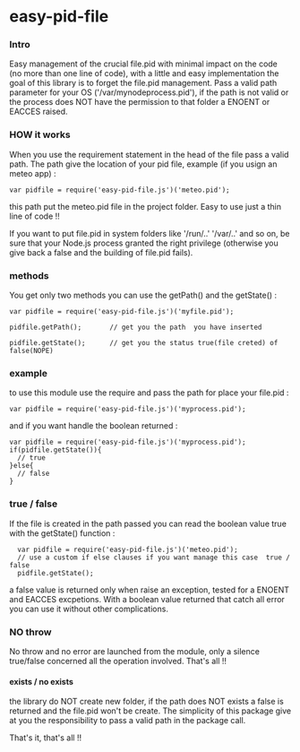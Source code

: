 easy-pid-file
=============

### Intro
Easy management of the crucial file.pid with minimal impact on the code (no more than one line of code),
with a little and easy implementation the goal of this library is to forget the file.pid management.
Pass a valid path parameter for your OS  ('/var/mynodeprocess.pid'), if the path is not
valid or the process does NOT have the permission to that folder a ENOENT or EACCES raised.

### HOW it works
When you use the requirement statement in the head of the file pass a valid path. The path give the location
of your pid file, example (if you usign an meteo app)  :

    var pidfile = require('easy-pid-file.js')('meteo.pid');

this path put the meteo.pid file in the project folder. Easy to use just a thin line of code !! 

If you want to put file.pid in system folders like '/run/..' '/var/..' and so on, be sure that your
Node.js process granted the right privilege (otherwise you give back a false and the building of file.pid fails).

### methods
You get only two methods you can use the getPath() and the getState() :

    var pidfile = require('easy-pid-file.js')('myfile.pid');

    pidfile.getPath();       // get you the path  you have inserted

    pidfile.getState();      // get you the status true(file creted) of false(NOPE)

### example
to use this module use the require and pass the path for place your file.pid :

    var pidfile = require('easy-pid-file.js')('myprocess.pid');

and if you want handle the boolean returned :

    var pidfile = require('easy-pid-file.js')('myprocess.pid');
    if(pidfile.getState()){
      // true
    }else{
      // false
    }


### true / false
If the file is created in the path passed you can read the boolean value true with the getState() function :

      var pidfile = require('easy-pid-file.js')('meteo.pid');
      // use a custom if else clauses if you want manage this case  true / false
      pidfile.getState();

a false value is returned only when raise an exception, tested for a ENOENT and EACCES excpetions. With
a boolean value returned that catch all error you can use it without other complications.


### NO throw
No throw and no error are launched from the module, only a silence true/false concerned all the
operation involved. That's all !!

#### exists / no exists
the library do NOT create new folder, if the path does NOT exists a false is returned and the file.pid
won't be create. The simplicity of this package give at you the responsibility to pass a valid
path in the package call.

That's it, that's all !! 
